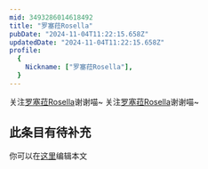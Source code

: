 ```yaml
---
mid: 3493286014618492
title: "罗塞菈Rosella"
pubDate: "2024-11-04T11:22:15.658Z"
updatedDate: "2024-11-04T11:22:15.658Z"
profile:
  {
    Nickname: ["罗塞菈Rosella"],
  }
---
```


关注[罗塞菈Rosella](https://space.bilibili.com/3493286014618492)谢谢喵~ 关注[罗塞菈Rosella](https://space.bilibili.com/3493286014618492)谢谢喵~

## 此条目有待补充
你可以在[这里](https://github.com/Yuhanawa/VTuber.ICU/edit/master/src/content/v/罗塞菈Rosella/index.md)编辑本文
